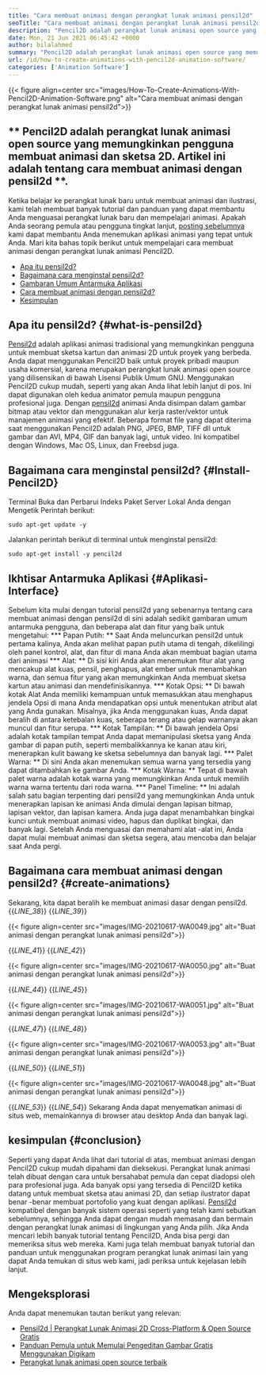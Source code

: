 ```yaml
---
title: "Cara membuat animasi dengan perangkat lunak animasi pensil2d" 
seoTitle: "Cara membuat animasi dengan perangkat lunak animasi pensil2d" 
description: "Pencil2D adalah perangkat lunak animasi open source yang memungkinkan pengguna membuat animasi dan sketsa 2D. Artikel ini adalah tentang cara membuat animasi dengan pensil2d." 
date: Mon, 21 Jun 2021 06:45:42 +0000
author: bilalahmed
summary: "Pencil2D adalah perangkat lunak animasi open source yang memungkinkan pengguna membuat animasi dan sketsa 2D. Artikel ini adalah tentang cara membuat animasi dengan pensil2d." 
url: /id/how-to-create-animations-with-pencil2d-animation-software/
categories: ['Animation Software']
---
```


{{< figure align=center src="images/How-To-Create-Animations-With-Pencil2D-Animation-Software.png" alt="Cara membuat animasi dengan perangkat lunak animasi pensil2d">}}


## ** Pencil2D adalah perangkat lunak animasi open source yang memungkinkan pengguna membuat animasi dan sketsa 2D. Artikel ini adalah tentang cara membuat animasi dengan pensil2d **.
Ketika belajar ke perangkat lunak baru untuk membuat animasi dan ilustrasi, kami telah membuat banyak tutorial dan panduan yang dapat membantu Anda menguasai perangkat lunak baru dan mempelajari animasi. Apakah Anda seorang pemula atau pengguna tingkat lanjut, [posting sebelumnya][1] kami dapat membantu Anda menemukan aplikasi animasi yang tepat untuk Anda. Mari kita bahas topik berikut untuk mempelajari cara membuat animasi dengan perangkat lunak animasi Pencil2D.
  * [Apa itu pensil2d?][2]
  * [Bagaimana cara menginstal pensil2d?][3]
  * [Gambaran Umum Antarmuka Aplikasi][4]
  * [Cara membuat animasi dengan pensil2d?][5]
  * [Kesimpulan][6]

## Apa itu pensil2d? {#what-is-pensil2d}
[Pensil2d][7] adalah aplikasi animasi tradisional yang memungkinkan pengguna untuk membuat sketsa kartun dan animasi 2D untuk proyek yang berbeda. Anda dapat menggunakan Pencil2D baik untuk proyek pribadi maupun usaha komersial, karena merupakan perangkat lunak animasi open source yang dilisensikan di bawah Lisensi Publik Umum GNU. Menggunakan Pencil2D cukup mudah, seperti yang akan Anda lihat lebih lanjut di pos. Ini dapat digunakan oleh kedua animator pemula maupun pengguna profesional juga.
Dengan [pensil2d][7] animasi Anda disimpan dalam gambar bitmap atau vektor dan menggunakan alur kerja raster/vektor untuk manajemen animasi yang efektif. Beberapa format file yang dapat diterima saat menggunakan Pencil2D adalah PNG, JPEG, BMP, TIFF dll untuk gambar dan AVI, MP4, GIF dan banyak lagi, untuk video. Ini kompatibel dengan Windows, Mac OS, Linux, dan Freebsd juga.

## Bagaimana cara menginstal pensil2d? {#Install-Pencil2D}
Terminal Buka dan Perbarui Indeks Paket Server Lokal Anda dengan Mengetik Perintah berikut:
```
sudo apt-get update -y

```
Jalankan perintah berikut di terminal untuk menginstal pensil2d:
```
sudo apt-get install -y pencil2d

```

## Ikhtisar Antarmuka Aplikasi {#Aplikasi-Interface}
Sebelum kita mulai dengan tutorial pensil2d yang sebenarnya tentang cara membuat animasi dengan pensil2d di sini adalah sedikit gambaran umum antarmuka pengguna, dan beberapa alat dan fitur yang baik untuk mengetahui:
  *** Papan Putih: ** Saat Anda meluncurkan pensil2d untuk pertama kalinya, Anda akan melihat papan putih utama di tengah, dikelilingi oleh panel kontrol, alat, dan fitur di mana Anda akan membuat bagian utama dari animasi
  *** Alat: ** Di sisi kiri Anda akan menemukan fitur alat yang mencakup alat kuas, pensil, penghapus, alat ember untuk menambahkan warna, dan semua fitur yang akan memungkinkan Anda membuat sketsa kartun atau animasi dan mendefinisikannya.
  *** Kotak Opsi: ** Di bawah kotak Alat Anda memiliki kemampuan untuk memasukkan atau menghapus jendela Opsi di mana Anda mendapatkan opsi untuk menentukan atribut alat yang Anda gunakan. Misalnya, jika Anda menggunakan kuas, Anda dapat beralih di antara ketebalan kuas, seberapa terang atau gelap warnanya akan muncul dan fitur serupa.
  *** Kotak Tampilan: ** Di bawah jendela Opsi adalah kotak tampilan tempat Anda dapat memanipulasi sketsa yang Anda gambar di papan putih, seperti membalikkannya ke kanan atau kiri, menerapkan kulit bawang ke sketsa sebelumnya dan banyak lagi.
  *** Palet Warna: ** Di sini Anda akan menemukan semua warna yang tersedia yang dapat ditambahkan ke gambar Anda.
  *** Kotak Warna: ** Tepat di bawah palet warna adalah kotak warna yang memungkinkan Anda untuk memilih warna warna tertentu dari roda warna.
  *** Panel Timeline: ** Ini adalah salah satu bagian terpenting dari pensil2d yang memungkinkan Anda untuk menerapkan lapisan ke animasi Anda dimulai dengan lapisan bitmap, lapisan vektor, dan lapisan kamera. Anda juga dapat menambahkan bingkai kunci untuk membuat animasi video, hapus dan duplikat bingkai, dan banyak lagi.
Setelah Anda menguasai dan memahami alat -alat ini, Anda dapat mulai membuat animasi dan sketsa segera, atau mencoba dan belajar saat Anda pergi.

## Bagaimana cara membuat animasi dengan pensil2d? {#create-animations}
Sekarang, kita dapat beralih ke membuat animasi dasar dengan pensil2d.
{{_LINE_38_}}
{{_LINE_39_}}

{{< figure align=center src="images/IMG-20210617-WA0049.jpg" alt="Buat animasi dengan perangkat lunak animasi pensil2d">}}

{{_LINE_41_}}
{{_LINE_42_}}

{{< figure align=center src="images/IMG-20210617-WA0050.jpg" alt="Buat animasi dengan perangkat lunak animasi pensil2d">}}

{{_LINE_44_}}
{{_LINE_45_}}

{{< figure align=center src="images/IMG-20210617-WA0051.jpg" alt="Buat animasi dengan perangkat lunak animasi pensil2d">}}

{{_LINE_47_}}
{{_LINE_48_}}

{{< figure align=center src="images/IMG-20210617-WA0053.jpg" alt="Buat animasi dengan perangkat lunak animasi pensil2d">}}

{{_LINE_50_}}
{{_LINE_51_}}

{{< figure align=center src="images/IMG-20210617-WA0048.jpg" alt="Buat animasi dengan perangkat lunak animasi pensil2d">}}

{{_LINE_53_}}
{{_LINE_54_}}
Sekarang Anda dapat menyematkan animasi di situs web, memainkannya di browser atau desktop Anda dan banyak lagi.

## kesimpulan {#conclusion}
Seperti yang dapat Anda lihat dari tutorial di atas, membuat animasi dengan Pencil2D cukup mudah dipahami dan dieksekusi. Perangkat lunak animasi telah dibuat dengan cara untuk bersahabat pemula dan cepat diadopsi oleh para profesional juga. Ada banyak opsi yang tersedia di Pencil2D ketika datang untuk membuat sketsa atau animasi 2D, dan setiap ilustrator dapat benar -benar membuat portofolio yang kuat dengan aplikasi.
[Pensil2d][7] kompatibel dengan banyak sistem operasi seperti yang telah kami sebutkan sebelumnya, sehingga Anda dapat dengan mudah memasang dan bermain dengan perangkat lunak animasi di lingkungan yang Anda pilih. Jika Anda mencari lebih banyak tutorial tentang Pencil2D, Anda bisa pergi dan memeriksa situs web mereka. Kami juga telah membuat banyak tutorial dan panduan untuk menggunakan program perangkat lunak animasi lain yang dapat Anda temukan di situs web kami, jadi periksa untuk kejelasan lebih lanjut.

## Mengeksplorasi
Anda dapat menemukan tautan berikut yang relevan:
  * [Pensil2d | Perangkat Lunak Animasi 2D Cross-Platform & Open Source Gratis][7]
  * [Panduan Pemula untuk Memulai Pengeditan Gambar Gratis Menggunakan Digikam][8]
  * [Perangkat lunak animasi open source terbaik][9]

  
[1]: https://blog.containerize.com/
[2]: #what-is-pencil2d
[3]: #install-pencil2d
[4]: #application-interface
[5]: #create-animations
[6]: #conclusion
[7]: https://products.containerize.com/animation-software/pencil2d/
[8]: https://blog.containerize.com/animation-software/beginners-guide-to-start-free-image-editing-using-digikam/
[9]: https://products.containerize.com/animation-software/
